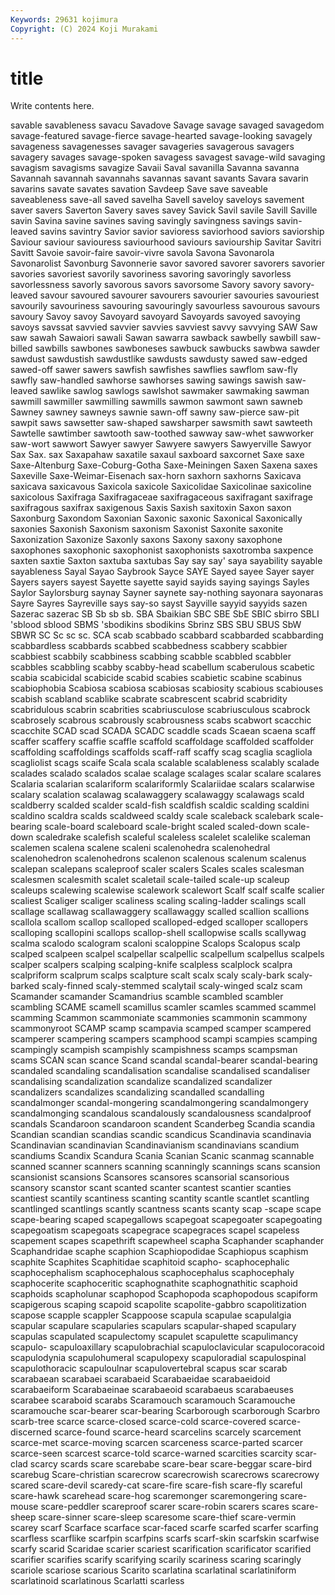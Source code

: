 ```yaml
---
Keywords: 29631 kojimura
Copyright: (C) 2024 Koji Murakami
---
```


# title

Write contents here.



 savable savableness savacu Savadove Savage savage
savaged savagedom savage-featured savage-fierce savage-hearted savage-looking savagely savageness savagenesses savager
savageries savagerous savagers savagery savages savage-spoken savagess savagest savage-wild savaging
savagism savagisms savagize Savaii Saval savanilla Savanna savanna Savannah savannah
savannahs savannas savant savants Savara savarin savarins savate savates savation
Savdeep Save save saveable saveableness save-all saved savelha Savell saveloy
saveloys savement saver savers Saverton Savery saves savey Savick Savil
savile Savill Saville savin Savina savine savines saving savingly savingness
savings savin-leaved savins savintry Savior savior savioress saviorhood saviors saviorship
Saviour saviour saviouress saviourhood saviours saviourship Savitar Savitri Savitt Savoie
savoir-faire savoir-vivre savola Savona Savonarola Savonarolist Savonburg Savonnerie savor savored
savorer savorers savorier savories savoriest savorily savoriness savoring savoringly savorless
savorlessness savorly savorous savors savorsome Savory savory savory-leaved savour savoured
savourer savourers savourier savouries savouriest savourily savouriness savouring savouringly savourless
savourous savours savoury Savoy savoy Savoyard savoyard Savoyards savoyed savoying
savoys savssat savvied savvier savvies savviest savvy savvying SAW Saw
saw sawah Sawaiori sawali Sawan sawarra sawback sawbelly sawbill saw-billed
sawbills sawbones sawboneses sawbuck sawbucks sawbwa sawder sawdust sawdustish sawdustlike
sawdusts sawdusty sawed saw-edged sawed-off sawer sawers sawfish sawfishes sawflies
sawflom saw-fly sawfly saw-handled sawhorse sawhorses sawing sawings sawish saw-leaved
sawlike sawlog sawlogs sawlshot sawmaker sawmaking sawman sawmill sawmiller sawmilling
sawmills sawmon sawmont sawn sawneb Sawney sawney sawneys sawnie sawn-off
sawny saw-pierce saw-pit sawpit saws sawsetter saw-shaped sawsharper sawsmith sawt
sawteeth Sawtelle sawtimber sawtooth saw-toothed sawway saw-whet sawworker saw-wort sawwort
Sawyer sawyer Sawyere sawyers Sawyerville Sawyor Sax Sax. sax Saxapahaw
saxatile saxaul saxboard saxcornet Saxe saxe Saxe-Altenburg Saxe-Coburg-Gotha Saxe-Meiningen Saxen
Saxena saxes Saxeville Saxe-Weimar-Eisenach sax-horn saxhorn saxhorns Saxicava saxicava saxicavous
Saxicola saxicole Saxicolidae Saxicolinae saxicoline saxicolous Saxifraga Saxifragaceae saxifragaceous saxifragant
saxifrage saxifragous saxifrax saxigenous Saxis Saxish saxitoxin Saxon saxon Saxonburg
Saxondom Saxonian Saxonic saxonic Saxonical Saxonically saxonies Saxonish Saxonism saxonism
Saxonist Saxonite saxonite Saxonization Saxonize Saxonly saxons Saxony saxony saxophone
saxophones saxophonic saxophonist saxophonists saxotromba saxpence saxten saxtie Saxton saxtuba
saxtubas Say say say' saya sayability sayable sayableness Sayal Sayao
Saybrook Sayce SAYE Sayed sayee Sayer sayer Sayers sayers sayest
Sayette sayette sayid sayids saying sayings Sayles Saylor Saylorsburg saynay
Sayner saynete say-nothing sayonara sayonaras Sayre Sayres Sayreville says say-so
sayst Sayville sayyid sayyids sazen Sazerac sazerac SB Sb sb
sb. SBA Sbaikian SBC SBE SbE SBIC sbirro SBLI 'sblood
sblood SBMS 'sbodikins sbodikins Sbrinz SBS SBU SBUS SbW SBWR
SC Sc sc sc. SCA scab scabbado scabbard scabbarded scabbarding
scabbardless scabbards scabbed scabbedness scabbery scabbier scabbiest scabbily scabbiness scabbing
scabble scabbled scabbler scabbles scabbling scabby scabby-head scabellum scaberulous scabetic
scabia scabicidal scabicide scabid scabies scabietic scabine scabinus scabiophobia Scabiosa
scabiosa scabiosas scabiosity scabious scabiouses scabish scabland scablike scabrate scabrescent
scabrid scabridity scabridulous scabrin scabrities scabriusculose scabriusculous scabrock scabrosely scabrous
scabrously scabrousness scabs scabwort scacchic scacchite SCAD scad SCADA SCADC
scaddle scads Scaean scaena scaff scaffer scaffery scaffie scaffle scaffold
scaffoldage scaffolded scaffolder scaffolding scaffoldings scaffolds scaff-raff scaffy scag scaglia
scagliola scagliolist scags scaife Scala scala scalable scalableness scalably scalade
scalades scalado scalados scalae scalage scalages scalar scalare scalares Scalaria
scalarian scalariform scalariformly Scalariidae scalars scalarwise scalary scalation scalawag scalawaggery
scalawaggy scalawags scald scaldberry scalded scalder scald-fish scaldfish scaldic scalding
scaldini scaldino scaldra scalds scaldweed scaldy scale scaleback scalebark scale-bearing
scale-board scaleboard scale-bright scaled scaled-down scale-down scaledrake scalefish scaleful scaleless
scalelet scalelike scaleman scalemen scalena scalene scaleni scalenohedra scalenohedral scalenohedron
scalenohedrons scalenon scalenous scalenum scalenus scalepan scalepans scaleproof scaler scalers
Scales scales scalesman scalesmen scalesmith scalet scaletail scale-tailed scale-up scaleup
scaleups scalewing scalewise scalework scalewort Scalf scalf scalfe scalier scaliest
Scaliger scaliger scaliness scaling scaling-ladder scalings scall scallage scallawag scallawaggery
scallawaggy scalled scallion scallions scallola scallom scallop scalloped scalloped-edged scalloper
scallopers scalloping scallopini scallops scallop-shell scallopwise scalls scallywag scalma scalodo
scalogram scaloni scaloppine Scalops Scalopus scalp scalped scalpeen scalpel scalpellar
scalpellic scalpellum scalpellus scalpels scalper scalpers scalping scalping-knife scalpless scalplock
scalpra scalpriform scalprum scalps scalpture scalt scalx scaly scaly-bark scaly-barked
scaly-finned scaly-stemmed scalytail scaly-winged scalz scam Scamander scamander Scamandrius scamble
scambled scambler scambling SCAME scamell scamillus scamler scamles scammed scammel
scamming Scammon scammoniate scammonies scammonin scammony scammonyroot SCAMP scamp scampavia
scamped scamper scampered scamperer scampering scampers scamphood scampi scampies scamping
scampingly scampish scampishly scampishness scamps scampsman scams SCAN scan scance
Scand scandal scandal-bearer scandal-bearing scandaled scandaling scandalisation scandalise scandalised scandaliser
scandalising scandalization scandalize scandalized scandalizer scandalizers scandalizes scandalizing scandalled scandalling
scandalmonger scandal-mongering scandalmongering scandalmongery scandalmonging scandalous scandalously scandalousness scandalproof scandals
Scandaroon scandaroon scandent Scanderbeg Scandia scandia Scandian scandian scandias scandic
scandicus Scandinavia scandinavia Scandinavian scandinavian Scandinavianism scandinavians scandium scandiums Scandix
Scandura Scania Scanian Scanic scanmag scannable scanned scanner scanners scanning
scanningly scannings scans scansion scansionist scansions Scansores scansores scansorial scansorious
scansory scanstor scant scanted scanter scantest scantier scanties scantiest scantily
scantiness scanting scantity scantle scantlet scantling scantlinged scantlings scantly scantness
scants scanty scap -scape scape scape-bearing scaped scapegallows scapegoat scapegoater
scapegoating scapegoatism scapegoats scapegrace scapegraces scapel scapeless scapement scapes scapethrift
scapewheel scapha Scaphander scaphander Scaphandridae scaphe scaphion Scaphiopodidae Scaphiopus scaphism
scaphite Scaphites Scaphitidae scaphitoid scapho- scaphocephalic scaphocephalism scaphocephalous scaphocephalus scaphocephaly
scaphocerite scaphoceritic scaphognathite scaphognathitic scaphoid scaphoids scapholunar scaphopod Scaphopoda scaphopodous
scapiform scapigerous scaping scapoid scapolite scapolite-gabbro scapolitization scapose scapple scappler
Scappoose scapula scapulae scapulalgia scapular scapulare scapularies scapulars scapular-shaped scapulary
scapulas scapulated scapulectomy scapulet scapulette scapulimancy scapulo- scapuloaxillary scapulobrachial scapuloclavicular
scapulocoracoid scapulodynia scapulohumeral scapulopexy scapuloradial scapulospinal scapulothoracic scapuloulnar scapulovertebral scapus
scar scarab scarabaean scarabaei scarabaeid Scarabaeidae scarabaeidoid scarabaeiform Scarabaeinae scarabaeoid
scarabaeus scarabaeuses scarabee scaraboid scarabs Scaramouch scaramouch Scaramouche scaramouche scar-bearer
scar-bearing Scarborough scarborough Scarbro scarb-tree scarce scarce-closed scarce-cold scarce-covered scarce-discerned
scarce-found scarce-heard scarcelins scarcely scarcement scarce-met scarce-moving scarcen scarceness scarce-parted
scarcer scarce-seen scarcest scarce-told scarce-warned scarcities scarcity scar-clad scarcy scards
scare scarebabe scare-bear scare-beggar scare-bird scarebug Scare-christian scarecrow scarecrowish scarecrows
scarecrowy scared scare-devil scaredy-cat scare-fire scare-fish scare-fly scareful scare-hawk scarehead
scare-hog scaremonger scaremongering scare-mouse scare-peddler scareproof scarer scare-robin scarers scares
scare-sheep scare-sinner scare-sleep scaresome scare-thief scare-vermin scarey scarf Scarface scarface
scar-faced scarfe scarfed scarfer scarfing scarfless scarflike scarfpin scarfpins scarfs
scarf-skin scarfskin scarfwise scarfy scarid Scaridae scarier scariest scarification scarificator
scarified scarifier scarifies scarify scarifying scarily scariness scaring scaringly scariole
scariose scarious Scarito scarlatina scarlatinal scarlatiniform scarlatinoid scarlatinous Scarlatti scarless
